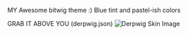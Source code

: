 MY Awesome bitwig theme :)
Blue tint and pastel-ish colors

GRAB IT ABOVE YOU (derpwig.json) 
![Derpwig Skin Image](https://i.imgur.com/gL6y1Lg.png)
